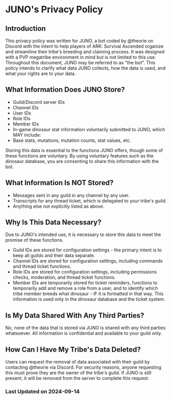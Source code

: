 # JUNO's Privacy Policy
## Introduction
This privacy policy was written for JUNO, a bot coded by @theorie on Discord with the intent to help players of ARK: Survival Ascended organize and streamline their tribe's breeding and claiming process. It was designed with a PVP megatribe environment in mind but is not limited to this use. Throughout this document, JUNO may be referred to as "the bot". This policy intends to clarify what data JUNO collects, how the data is used, and what your rights are to your data.
## What Information Does JUNO Store?
* Guild/Discord server IDs
* Channel IDs
* User IDs
* Role IDs
* Member IDs
* In-game dinosaur stat information voluntarily submitted to JUNO, which MAY include:
 * Base stats, mutations, mutation counts, stat values, etc.

Storing this data is essential to the functions JUNO offers, though some of these functions are voluntary. By using voluntary features such as the dinosaur database, you are consenting to share this information with the bot.
## What Information Is NOT Stored?
* Messages sent in any guild in any channel by any user.
* Transcripts for any thread ticket, which is delegated to your tribe's guild.
* Anything else not explicitly listed as above.
## Why Is This Data Necessary?
Due to JUNO's intended use, it is necessary to store this data to meet the promise of these functions.

* Guild IDs are stored for configuration settings - the primary intent is to keep all guilds and their data separate.
* Channel IDs are stored for configuration settings, including commands and thread ticket functions. 
* Role IDs are stored for configuration settings, including permissions checks, moderation, and thread ticket functions. 
* Member IDs are temporarily stored for ticket reminders, functions to temporarily add and remove a role from a user, and to identify which tribe member breeds what dinosaur - IF it is formatted in that way. This information is used only in the dinosaur database and the ticket system.

## Is My Data Shared With Any Third Parties?
No, none of the data that is stored via JUNO is shared with any third parties whatsoever. All information is confidential and available to your guild only.
## How Can I Have My Tribe's Data Deleted?
Users can request the removal of data associated with their guild by contacting @theorie via Discord. For security reasons, anyone requesting this must prove they are the owner of the tribe's guild. If JUNO is still present, it will be removed from the server to complete this request.

### Last Updated on 2024-09-14
